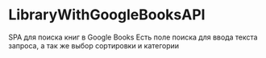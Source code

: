 # LibraryWithGoogleBooksAPI
SPA для поиска книг в Google Books
Есть поле поиска для ввода текста запроса, а так же выбор сортировки и категории
